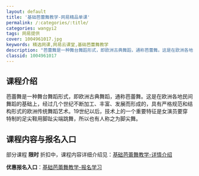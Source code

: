 ```yaml
---
layout: default
title: '基础芭蕾舞教学-网易精品单课'
permalink: /:categories/:title/
categories: wangyi2
tags: 网易提供
cover: 1004961017.jpg
keywords: 精选网课,网易云课堂,基础芭蕾舞教学
description: "芭蕾舞是一种舞台舞蹈形式，即欧洲古典舞蹈，通称芭蕾舞。这是在欧洲各地民间舞蹈的基础上，经过几个世纪不断加工、丰富、发展而形成的，具有严格规范和结构形式的欧洲传统舞蹈艺术。19世纪以后，技术上"
classid: 1004961017
---
```


## 课程介绍

芭蕾舞是一种舞台舞蹈形式，即欧洲古典舞蹈，通称芭蕾舞。这是在欧洲各地民间舞蹈的基础上，经过几个世纪不断加工、丰富、发展而形成的，具有严格规范和结构形式的欧洲传统舞蹈艺术。19世纪以后，技术上的一个重要特征是女演员要穿特制的足尖鞋用脚趾尖端跳舞，所以也有人称之为脚尖舞。

## 课程内容与报名入口

部分课程 **限时** 折扣中，课程内容详细介绍见：[基础芭蕾舞教学-详情介绍](https://study.163.com/course/introduction/1004961017.htm?share=1&shareId=1025206652&utm_campaign=share&utm_medium=iphoneShare&utm_source=&utm_u=1025206652)

**优惠报名入口**：[基础芭蕾舞教学-报名学习](https://study.163.com/course/introduction/1004961017.htm?share=1&shareId=1025206652&utm_campaign=share&utm_medium=iphoneShare&utm_source=&utm_u=1025206652)


